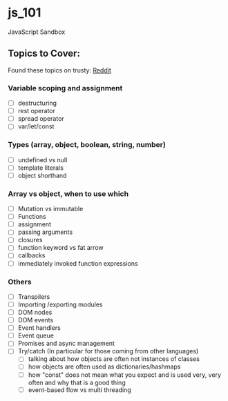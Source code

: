 # js_101
JavaScript Sandbox

## Topics to Cover:

Found these topics on trusty: 
[Reddit](https://www.reddit.com/r/reactjs/comments/uqwx4g/comment/i8tp81f/?utm_source=share&utm_medium=web3x&utm_name=web3xcss&utm_term=1&utm_content=share_button)

### Variable scoping and assignment

- [ ] destructuring 
- [ ] rest operator 
- [ ] spread operator 
- [ ] var/let/const

### Types (array, object, boolean, string, number)
- [ ] undefined vs null 
- [ ] template literals 
- [ ] object shorthand

### Array vs object, when to use which

- [ ] Mutation vs immutable 
- [ ] Functions 
- [ ] assignment 
- [ ] passing arguments 
- [ ] closures 
- [ ] function keyword vs fat arrow 
- [ ] callbacks 
- [ ] immediately invoked function expressions

### Others

- [ ] Transpilers 
- [ ] Importing /exporting modules 
- [ ] DOM nodes 
- [ ] DOM events 
- [ ] Event handlers 
- [ ] Event queue 
- [ ] Promises and async management 
- [ ] Try/catch (In particular for those coming from other languages)
    - [ ] talking about how objects are often not instances of classes 
    - [ ] how objects are often used as dictionaries/hashmaps 
    - [ ] how "const" does not mean what you expect and is used very, very often and why that is a good thing 
    - [ ] event-based flow vs multi threading
